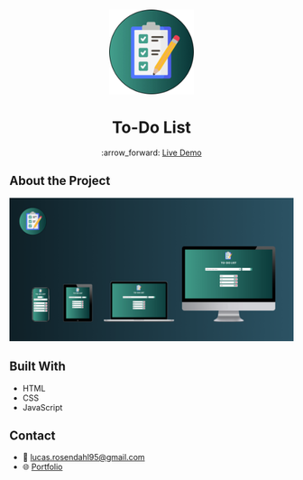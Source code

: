 <br />
<p align="center">
  <a href="#">
    <img src="https://github.com/Luchkiin/ToDo-List-JavaScript/blob/master/img/readme-icon.png" alt="Logo" width="150" height="150">
  </a>
  <h1 align="center">To-Do List</h1>
    <p align="center">
    :arrow_forward: <a href="https://luchkiin.github.io/ToDo-List-JavaScript/"> Live Demo</a>
  </p>
</p>

## About the Project

<img src="https://github.com/Luchkiin/ToDo-List-JavaScript/blob/master/img/readme-img.png" alt="Logo" width="Auto" height="Auto">

## Built With
* HTML
* CSS
* JavaScript

## Contact
* :email: <a href="mailto:lucas.rosendahl95@gmail.com">lucas.rosendahl95@gmail.com</a>
* :globe_with_meridians: <a href="https://lucasrosendahl.com" target="_blank">Portfolio</a>

